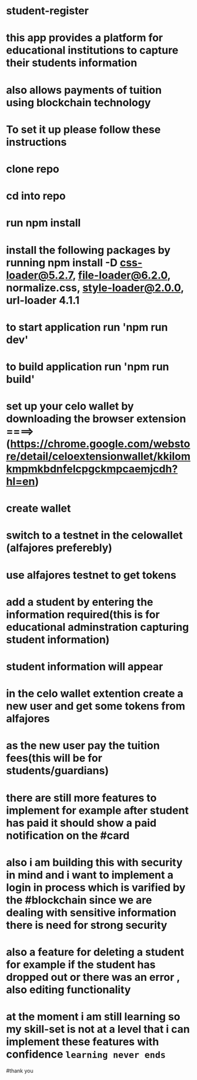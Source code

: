 # student-register

# this app provides a platform for educational institutions to capture their students information 

# also allows payments of tuition using blockchain technology 

# To set it up please follow these instructions 

# clone repo 

# cd into repo

# run npm install

# install the following packages by running npm install -D css-loader@5.2.7, file-loader@6.2.0, normalize.css, style-loader@2.0.0, url-loader 4.1.1

# to start application run 'npm run dev'

# to build application run 'npm run build'

# set up your celo wallet by downloading the browser extension  ====>  (https://chrome.google.com/webstore/detail/celoextensionwallet/kkilomkmpmkbdnfelcpgckmpcaemjcdh?hl=en) 

# create wallet

# switch to a testnet in the celowallet (alfajores preferebly)

# use alfajores testnet to get tokens 

# add a student by entering the information required(this is for educational adminstration capturing student information)

# student information will appear 

# in the celo wallet extention create a new user and get some tokens from alfajores 

# as the new user pay the tuition fees(this will be for students/guardians)

# there are still more features to implement for example after student has paid it should show a paid notification on the #card 

# also i am building this with security in mind and i want to implement a login in process which is varified by the #blockchain since we are dealing with sensitive information there is need for strong security

# also a feature for deleting a student for example if the student has dropped out or there was an error , also editing functionality 

# at the moment i am still learning so my skill-set is not at a level that i can implement these features with confidence ``` learning never ends ``` 

#thank you
